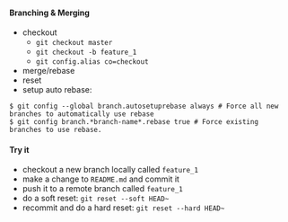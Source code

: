 #### Branching & Merging

- checkout
  - `git checkout master`
  - `git checkout -b feature_1`
  - `git config.alias co=checkout`
- merge/rebase
- reset
- setup auto rebase:
```
$ git config --global branch.autosetuprebase always # Force all new branches to automatically use rebase
$ git config branch.*branch-name*.rebase true # Force existing branches to use rebase.
```


#### Try it
- checkout a new branch locally called `feature_1`
- make a change to `README.md` and commit it
- push it to a remote branch called `feature_1`
- do a soft reset: `git reset --soft HEAD~`
- recommit and do a hard reset: `git reset --hard HEAD~`
